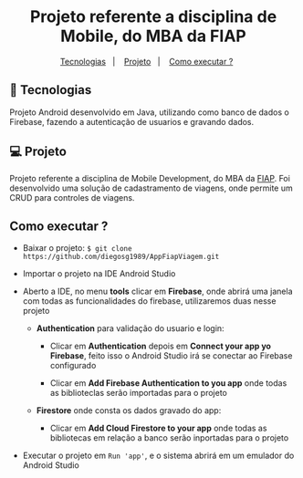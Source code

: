 <h1 align="center">Projeto referente a disciplina de Mobile, do MBA da FIAP</h1>

<p align="center">
  <a href="#-tecnologias">Tecnologias</a>&nbsp;&nbsp;&nbsp;|&nbsp;&nbsp;&nbsp;
  <a href="#-projeto">Projeto</a>&nbsp;&nbsp;&nbsp;|&nbsp;&nbsp;&nbsp;
  <a href="#-executar">Como executar ?</a>&nbsp;&nbsp;&nbsp;&nbsp;&nbsp;&nbsp;
</p>

## :rocket: Tecnologias
 
Projeto Android desenvolvido em Java, utilizando como banco de dados o Firebase, fazendo a autenticação de usuarios e gravando dados.
 
## 💻 Projeto
 
Projeto referente a disciplina de Mobile Development, do MBA da [FIAP](https://www.fiap.com.br/mba/mba-em-full-stack-developer-microservices-cloud-e-iot/).
Foi desenvolvido uma solução de cadastramento de viagens, onde permite um CRUD para controles de viagens.
 
## Como executar ?

- Baixar o projeto: `$ git clone https://github.com/diegosg1989/AppFiapViagem.git`

- Importar o projeto na IDE Android Studio

- Aberto a IDE, no menu **tools** clicar em **Firebase**, onde abrirá uma janela com todas as funcionalidades do firebase, utilizaremos duas nesse projeto

  - **Authentication** para validação do usuario e login:
  
    - Clicar em **Authentication** depois em **Connect your app yo Firebase**, feito isso o Android Studio irá se conectar ao Firebase configurado

    - Clicar em **Add Firebase Authentication to you app** onde todas as biblioteclas serão importadas para o projeto

  - **Firestore** onde consta os dados gravado do app:
  
    - Clicar em **Add Cloud Firestore to your app** onde todas as bibliotecas em relação a banco serão inportadas para o projeto

- Executar o projeto em `Run 'app'`, e o sistema abrirá em um emulador do Android Studio
